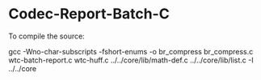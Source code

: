 # Codec-Report-Batch-C

To compile the source:

gcc -Wno-char-subscripts -fshort-enums -o br_compress br_compress.c wtc-batch-report.c wtc-huff.c ../../core/lib/math-def.c ../../core/lib/list.c -I ../../core
